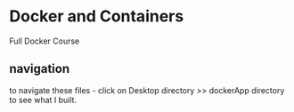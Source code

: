 # Docker and Containers

Full Docker Course

## navigation

to navigate these files - click on Desktop directory >> dockerApp directory to see what I built.
